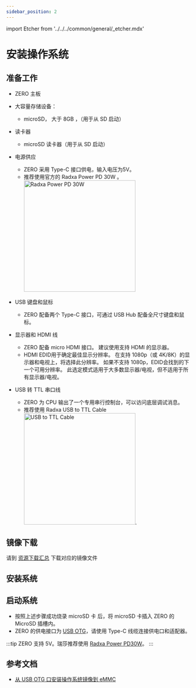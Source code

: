 ```yaml
---
sidebar_position: 2
---
```


import Etcher from '../../../common/general/\_etcher.mdx'

# 安装操作系统

## 准备工作

- ZERO 主板

- 大容量存储设备：

  - microSD， 大于 8GB ，（用于从 SD 启动）

- 读卡器

  - microSD 读卡器（用于从 SD 启动）

- 电源供应

  - ZERO 采用 Type-C 接口供电，输入电压为5V。
  - 推荐使用官方的 Radxa Power PD 30W 。<img src="/img/accessories/pd-30w.webp" alt="Radxa Power PD 30W" width="300" />

- USB 键盘和鼠标

  - ZERO 配备两个 Type-C 接口，可通过 USB Hub 配备全尺寸键盘和鼠标。

- 显示器和 HDMI 线

  - ZERO 配备 micro HDMI 接口。 建议使用支持 HDMI 的显示器。
  - HDMI EDID用于确定最佳显示分辨率。 在支持 1080p（或 4K/8K）的显示器和电视上，将选择此分辨率。 如果不支持 1080p，EDID会找到的下一个可用分辨率。 此选定模式适用于大多数显示器/电视，但不适用于所有显示器/电视。

- USB 转 TTL 串口线

  - ZERO 为 CPU 输出了一个专用串行控制台，可以访问底层调试消息。
  - 推荐使用 Radxa USB to TTL Cable <img src="/img/accessories/usb-ttl.webp" alt="USB to TTL Cable" width="300" />.

## 镜像下载

请到 [资源下载汇总](./download) 下载对应的镜像文件

## 安装系统

<Etcher model="zero" />

## 启动系统

- 按照上述步骤成功烧录 microSD 卡 后，将 microSD 卡插入 ZERO 的 MicroSD 插槽内。
- ZERO 的供电接口为 [USB OTG](../hardware-design/hardware-interface)，请使用 Type-C 线缆连接供电口和适配器。

:::tip
ZERO 支持 5V。瑞莎推荐使用 [Radxa Power PD30W](../accessories/pd-30w)。
:::

## 参考文档

- [从 USB OTG 口安装操作系统镜像到 eMMC](../low-level-dev/install-os-on-emmc)
